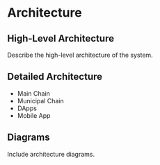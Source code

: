 # Architecture

## High-Level Architecture
Describe the high-level architecture of the system.

## Detailed Architecture
- Main Chain
- Municipal Chain
- DApps
- Mobile App

## Diagrams
Include architecture diagrams.
